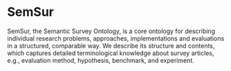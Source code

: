 # SemSur
SemSur, the Semantic Survey Ontology, is a core ontology for describing individual research problems, approaches, implementations and evaluations in a structured, comparable way.
We describe its structure and contents, which captures detailed terminological knowledge about survey articles, e.g., evaluation method, hypothesis, benchmark, and experiment.
